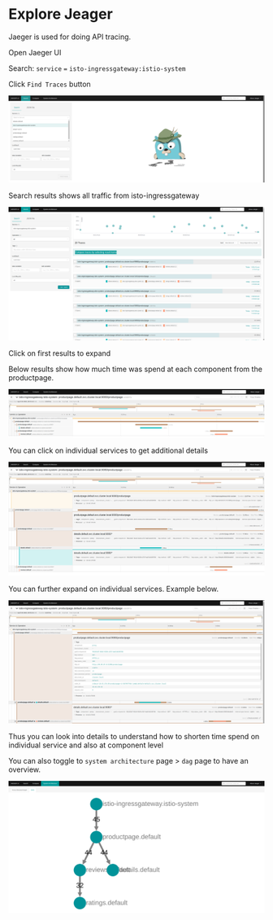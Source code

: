 # Explore Jeager

Jaeger is used for doing API tracing. 

Open Jaeger UI

Search: `service` `=` `isto-ingressgateway:istio-system`

Click `Find Traces` button

![Jaeger-search-istio-ingressgateway](../images/Jaeger-search-istio-ingressgateway.png)

Search results shows all traffic from isto-ingressgateway

![Search-result-istio-ingressgateway](../images/Search-result-istio-ingressgateway.png)

Click on first results to expand 

Below results show how much time was spend at each component from the productpage. 

![jaeger-result-productpage](../images/jaeger-result-productpage.png)

You can click on individual services to get additional details

 ![jaeger-services-and-operations](../images/jaeger-services-and-operations.png)

You can further expand on individual services. Example below. 

![jaeger-service-full-details](../images/jaeger-service-full-details.png)

Thus you can look into details to understand how to shorten time spend on individual service and also at component level 

You can also toggle to `system architecture` page > `dag` page to have an overview. 

![jaeger-system-architecture-dag](../images/jaeger-system-architecture-dag.png)
